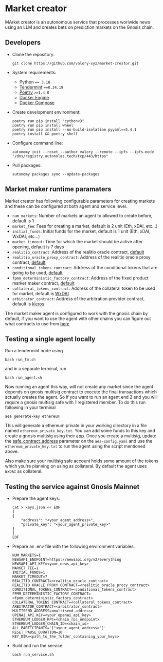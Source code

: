 # Market creator

MArket creator is an autonomous service that processes worlwide news using an LLM and creates bets on prediction markets on the Gnosis chain.

## Developers

- Clone the repository:

      git clone https://github.com/valory-xyz/market-creator.git

- System requirements:

    - Python `== 3.10`
    - [Tendermint](https://docs.tendermint.com/v0.34/introduction/install.html) `==0.34.19`
    - [Poetry](https://python-poetry.org/docs/) `>=1.4.0`
    - [Docker Engine](https://docs.docker.com/engine/install/)
    - [Docker Compose](https://docs.docker.com/compose/install/)
 
- Create development environment:

      poetry run pip install "cython<3"
      poetry run pip install wheel
      poetry run pip install --no-build-isolation pyyaml==5.4.1
      poetry install && poetry shell
  
- Configure command line:

      autonomy init --reset --author valory --remote --ipfs --ipfs-node "/dns/registry.autonolas.tech/tcp/443/https"

- Pull packages:

      autonomy packages sync --update-packages

## Market maker runtime paramaters

Market creator has following configurable parameters for creating markets and these can be configured at both agent and service level.

- `num_markets`: Number of markets an agent to allowed to create before, default is 1
- `market_fee`: Fees for creating a market, default is 2 unit (Eth, xDAI, etc...)
- `initial_funds`: Initial funds for the market, default is 1 unit (Eth, xDAI, WxDAI, etc...)
- `market_timeout`: Time for which the market should be active after opening, default is 7 days
- `realitio_contract`: Address of the realitio oracle contract, [default](https://gnosisscan.io/address/0x79e32aE03fb27B07C89c0c568F80287C01ca2E57/)
- `realitio_oracle_proxy_contract`: Address of the realitio oracle proxy contract, [default](https://gnosisscan.io/address/0x2bf1BFb0eB6276a4F4B60044068Cb8CdEB89f79B/)
- `conditional_tokens_contract`: Address of the conditional tokens that are going to be used, [default](https://gnosisscan.io/address/0xCeAfDD6bc0bEF976fdCd1112955828E00543c0Ce/)
- `fpmm_deterministic_factory_contract`: Address of the fixed product marker maker contract, [default](https://gnosisscan.io/address/0x9083A2B699c0a4AD06F63580BDE2635d26a3eeF0)
- `collateral_tokens_contract`: Address of the collateral token to be used for market, default is [WxDAI](https://gnosisscan.io/address/0xe91d153e0b41518a2ce8dd3d7944fa863463a97d)
- `arbitrator_contract`: Address of the arbitration provider contract, default is [kleros](https://gnosisscan.io/address/0xe40DD83a262da3f56976038F1554Fe541Fa75ecd)


The market maker agent is configured to work with the gnosis chain by default, if you want to use the agent with other chains you can figure out what contracts to use from [here](https://github.com/protofire/omen-exchange/blob/a98fff28a71fa53b43e7ae069924564dd597d9ba/README.md)

## Testing a single agent locally

Run a tendermint node using

```
bash run_tm.sh
```

and in a separate terminal, run 

```
bash run_agent.sh
```

Now running an agent this way, will not create any market since the agent depends on gnosis multisig contract to execute the final transactions which actually creates the agent. So if you want to run an agent end 2 end you will require a gnosis multisig safe with 1 registered member. To do this run following in your terminal

```
aea generate-key ethereum
```

This will generate a ethereum private in your working directory in a file named `ethereum_private_key.txt`. You can add some funds to this key and create a gnosis multisig using their [app](https://app.safe.global/welcome). Once you create a multisig, update the [safe_contract_address](https://github.com/valory-xyz/market-creator/blob/0bab9ff6b41c2f024cc1f0d2aa149347fd0f47a9/packages/valory/agents/market_maker/aea-config.yaml#L149) parameter on the `aea-config.yaml` and use the `ethereum_private_key.txt` to run the agent using the script mentioned above. 

Also make sure your multisig safe account holds some amount of the tokens which you're planning on using as collateral. By default the agent uses `WxDAI` as collateral.


## Testing the service against Gnosis Mainnet

* Prepare the agent keys:
    ```
    cat > keys.json << EOF
    [
    {
        "address": "<your_agent_address>",
        "private_key": "<your_agent_private_key>"
    }
    ]
    EOF
    ```

* Prepare an .env file with the following environment variables:
    ```
    NUM_MARKETS=1
    NEWSAPI_ENDPOINT=https://newsapi.org/v2/everything
    NEWSAPI_API_KEY=<your_news_api_key>
    MARKET_FEE=1
    INITIAL_FUNDS=1
    MARKET_TIMEOUT=7
    REALITIO_CONTRACT=<realitio_oracle_contract>
    REALITIO_ORACLE_PROXY_CONTRACT=<realitio_oracle_procy_contract>
    CONDITIONAL_TOKENS_CONTRACT=<conditional_tokens_contract>
    FPMM_DETERMINISTIC_FACTORY_CONTRACT=<fpmm_deterministic_factory_contract>
    COLLATERAL_TOKENS_CONTRACT=<collateral_tokens_contract>
    ARBITRATOR_CONTRACT=<arbitrator_contract>
    MULTISEND_ADDRESS=<multisend_address>
    OPENAI_API_KEY=<your_openai_api_key>
    ETHEREUM_LEDGER_RPC=<chain_rpc_endpoint>
    ETHEREUM_LEDGER_CHAIN_ID=<chain_id>
    ALL_PARTICIPANTS='["<your_agent_address>"]'
    RESET_PAUSE_DURATION=10
    KEY_DIR=<path_to_the_folder_containing_your_keys>
    ```

* Build and run the service:
    ```
    bash run_service.sh
    ```
